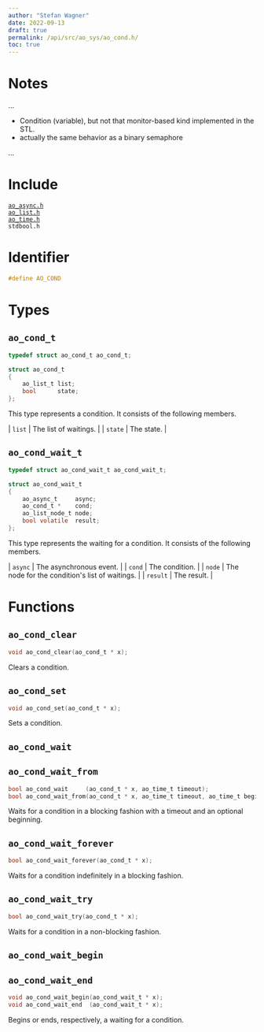 ```yaml
---
author: "Stefan Wagner"
date: 2022-09-13
draft: true
permalink: /api/src/ao_sys/ao_cond.h/
toc: true
---
```


# Notes

...

- Condition (variable), but not that monitor-based kind implemented in the STL.
- actually the same behavior as a binary semaphore

...

# Include

[`ao_async.h`](ao_async.h.md) <br/>
[`ao_list.h`](../ao/ao_list.h.md) <br/>
[`ao_time.h`](ao_time.h.md) <br/>
`stdbool.h`

# Identifier

```c
#define AO_COND
```

# Types

## `ao_cond_t`

```c
typedef struct ao_cond_t ao_cond_t;
```

```c
struct ao_cond_t
{
    ao_list_t list;
    bool      state;
};
```

This type represents a condition. It consists of the following members.

| `list` | The list of waitings. |
| `state` | The state. |

## `ao_cond_wait_t`

```c
typedef struct ao_cond_wait_t ao_cond_wait_t;
```

```c
struct ao_cond_wait_t
{
    ao_async_t     async;
    ao_cond_t *    cond;
    ao_list_node_t node;
    bool volatile  result;
};
```

This type represents the waiting for a condition. It consists of the following members.

| `async` | The asynchronous event. |
| `cond` | The condition. |
| `node` | The node for the condition's list of waitings. |
| `result` | The result. |

# Functions

## `ao_cond_clear`

```c
void ao_cond_clear(ao_cond_t * x);
```

Clears a condition.

## `ao_cond_set`

```c
void ao_cond_set(ao_cond_t * x);
```

Sets a condition.

## `ao_cond_wait`
## `ao_cond_wait_from`

```c
bool ao_cond_wait     (ao_cond_t * x, ao_time_t timeout);
bool ao_cond_wait_from(ao_cond_t * x, ao_time_t timeout, ao_time_t beginning);
```

Waits for a condition in a blocking fashion with a timeout and an optional beginning.

## `ao_cond_wait_forever`

```c
bool ao_cond_wait_forever(ao_cond_t * x);
```

Waits for a condition indefinitely in a blocking fashion.

## `ao_cond_wait_try`

```c
bool ao_cond_wait_try(ao_cond_t * x);
```

Waits for a condition in a non-blocking fashion.

## `ao_cond_wait_begin`
## `ao_cond_wait_end`

```c
void ao_cond_wait_begin(ao_cond_wait_t * x);
void ao_cond_wait_end  (ao_cond_wait_t * x);
```

Begins or ends, respectively, a waiting for a condition.
